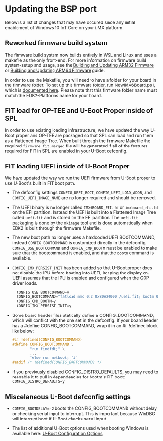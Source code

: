 Updating the BSP port
==========

Below is a list of changes that may have occured since any initial enablement of Windows 10 IoT Core on your i.MX platform.

## Reworked firmware build system
The firmware build system now builds entirely in WSL and Linux and uses a makefile as the only front-end. For more information on firmware build system-setup and usage, see the [Building and Updating ARM32 Firmware](#build-arm32-firmware) or [Building and Updating ARM64 Firmware](#build-arm64-firmware) guide.

In order to use the Makefile, you will need to have a folder for your board in the firmware folder. To set up this firmware folder, run NewiMX6Board.ps1, which is [documented here](#newboard). Please note that this firmware folder name must match the EDK2-Platforms name for your board.

## FIT load for OP-TEE and U-Boot Proper inside of SPL
In order to use existing loading infrastructure, we have updated the way U-Boot proper and OP-TEE are packaged so that SPL can load and run them as a Flattened Image Tree. When built through the firmware Makefile the required `firmware_fit.merged` file will be generated if all of the features required for FIT in SPL are enabled in your U-Boot defconfig.

## FIT loading UEFI inside of U-Boot Proper
We have updated the way we run the UEFI firmware from U-Boot proper to use U-Boot's built in FIT boot path.
* The defconfig settings `CONFIG_UEFI_BOOT`, `CONFIG_UEFI_LOAD_ADDR`, and `CONFIG_UEFI_IMAGE_NAME` are no longer required and should be removed.
* The UEFI binary is no longer called `IMX6BOARD_EFI.fd` or `imxboard_efi.fd` on the EFI partition. Instead the UEFI is built into a Flattened Image Tree called `uefi.fit` and is stored on the EFI partition. The `uefi.fit` packaging is done by the `mkimage` tool and is done automatically when EDK2 is built through the firmware Makefile.
* The new boot path no longer uses a hardcoded UEFI BOOTCOMMAND, instead `CONFIG_BOOTCOMMAND` is customized directly in the defconfig. `CONFIG_USE_BOOTCOMMAND` and `CONFIG_CMD_BOOTM` must be enabled to make sure that the bootcommand is enabled, and that the `bootm` command is available.
* `CONFIG_IMX_PERSIST_INIT` has been added so that U-Boot proper does not disable the IPU before booting into UEFI, keeping the display on. UEFI assumes that the IPU is enabled and configured when the GOP driver loads.
  ```C
    CONFIG_USE_BOOTCOMMAND=y
    CONFIG_BOOTCOMMAND="fatload mmc 0:2 0x80A20000 /uefi.fit; bootm 0x80A20000"
    CONFIG_CMD_BOOTM=y
    CONFIG_IMX_PERSIST_INIT=y
  ```

* Some board header files statically define a CONFIG_BOOTCOMMAND, which will conflict with the one set in the defconfig. If your board header has a #define CONFIG_BOOTCOMMAND, wrap it in an #if !defined block like below:
  ```C
  #if !defined(CONFIG_BOOTCOMMAND)
  #define CONFIG_BOOTCOMMAND \
          "run findfdt;" \
          ...
          "else run netboot; fi"
  #endif /* !defined(CONFIG_BOOTCOMMAND) */
  ```

* If you previously disabled CONFIG_DISTRO_DEFAULTS, you may need to reenable it to pull in dependencies for bootm's FIT boot: `CONFIG_DISTRO_DEFAULTS=y`

## Miscelaneous U-Boot defconfig settings

* `CONFIG_BOOTDELAY=-2` boots the CONFIG_BOOTCOMMAND without delay or checking serial input to interrupt. This is important because WinDBG will interrupt boot if U-Boot checks serial input.

* The list of additional U-Boot options used when booting Windows is available here: [U-Boot Configuration Options](#uboot-cfg)
